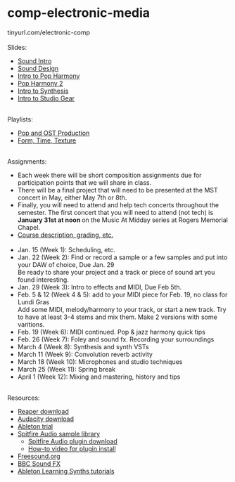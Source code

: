 # comp-electronic-media
tinyurl.com/electronic-comp <br><br>
Slides:
- <a href = "https://edemastes.github.io/comp-electronic-media/slides/sound-intro.pdf"> Sound Intro </a>
- <a href = "https://edemastes.github.io/comp-electronic-media/slides/sound-design.pdf"> Sound Design </a>
- <a href = "https://edemastes.github.io/comp-electronic-media/slides/pop-harmony.pdf"> Intro to Pop Harmony </a>
- <a href = "https://edemastes.github.io/comp-electronic-media/slides/pop-harmony-2.pdf"> Pop Harmony 2 </a>
- <a href = "https://edemastes.github.io/comp-electronic-media/slides/synthesis.pdf"> Intro to Synthesis </a>
- <a href = "https://edemastes.github.io/comp-electronic-media/slides/studio-gear.pdf"> Intro to Studio Gear </a> <br><br>

Playlists:
- <a href ="https://open.spotify.com/playlist/12QL3KJAAsaxZ54LuD0OFt?si=395b76dd59b5465f"> Pop and OST Production </a>
- <a href = "https://open.spotify.com/playlist/5NHLLbN8afQGKKgNVTFkgk?si=182ddf1c3e3d494f"> Form, Time, Texture </a> <br><br>

Assignments: <br>
- Each week there will be short composition assignments due for participation points that we will share in class. 
- There will be a final project that will need to be presented at the MST concert in May, either May 7th or 8th.
- Finally, you will need to attend and help tech concerts throughout the semester. The first concert that you will need to attend (not tech) is <b> January 31st at noon </b> on the Music At Midday series at Rogers Memorial Chapel.
- <a href = "https://edemastes.github.io/comp-electronic-media/syllabus-draft.pdf"> Course description, grading, etc. </a> <br><br>
- Jan. 15 (Week 1): Scheduling, etc. 
- Jan. 22 (Week 2):
  Find or record a sample or a few samples and put into your DAW of choice, Due Jan. 29 <br>
  Be ready to share your project and a track or piece of sound art you found interesting.
- Jan. 29 (Week 3): Intro to effects and MIDI, Due Feb 5th.
- Feb. 5 & 12 (Week 4 & 5): add to your MIDI piece for Feb. 19, no class for Lundi Gras<br>
Add some MIDI, melody/harmony to your track, or start a new track. Try to have at least 3-4 stems and mix them. Make 2 versions with some varitions.
- Feb. 19 (Week 6): MIDI continued. Pop & jazz harmony quick tips
- Feb. 26 (Week 7): Foley and sound fx. Recording your surroundings
- March 4 (Week 8): Synthesis and synth VSTs
- March 11 (Week 9): Convolution reverb activity
- March 18 (Week 10): Microphones and studio techniques
- March 25 (Week 11): Spring break
- April 1 (Week 12): Mixing and mastering, history and tips <br><br>

Resources:
- <a href ="https://www.reaper.fm/download.php"> Reaper download </a>
- <a href = "https://www.audacityteam.org/"> Audacity download </a>
- <a href ="https://www.ableton.com/en/trial/"> Ableton trial </a>
- <a href = "https://www.spitfireaudio.com/instruments?rrp_to_pay_usd=%3A1"> Spitfire Audio sample library </a>
  - <a href = "https://www.spitfireaudio.com/info/library-manager/"> Spitfire Audio plugin download </a>
  - <a href = "https://www.spitfireaudio.com/info/website-guide/digital-downloads/"> How-to video for plugin install </a>
- <a href ="https://freesound.org/"> Freesound.org </a>
- <a href ="https://sound-effects.bbcrewind.co.uk/?authuser=0"> BBC Sound FX </a>
- <a href ="https://learningsynths.ableton.com/"> Ableton Learning Synths tutorials </a>

  
